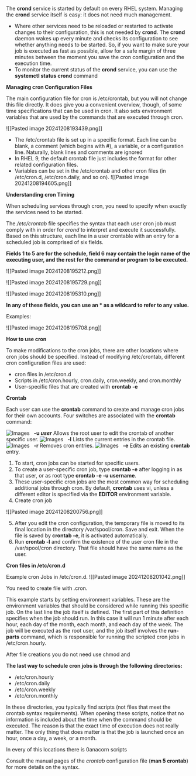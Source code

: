 The **crond** service is started by default on every RHEL system. Managing the **crond** service itself is easy: it does not need much management. 

- Where other services need to be reloaded or restarted to activate changes to their configuration, this is not needed by **crond**. The **crond** daemon wakes up every minute and checks its configuration to see whether anything needs to be started. So, if you want to make sure your job is executed as fast as possible, allow for a safe margin of three minutes between the moment you save the cron configuration and the execution time.
- To monitor the current status of the **crond** service, you can use the **systemctl status crond** command

**Managing cron Configuration Files**

The main configuration file for cron is /etc/crontab, but you will not change this file directly. It does give you a convenient overview, though, of some time specifications that can be used in cron. It also sets environment variables that are used by the commands that are executed through cron.

![[Pasted image 20241208193439.png]]
 - The /etc/crontab file is set up in a specific format. Each line can be blank, a comment (which begins with #), a variable, or a configuration line. Naturally, blank lines and comments are ignored
 - In RHEL 9, the default crontab file just includes the format for other related configuration files.
 - Variables can be set in the /etc/crontab and other cron files (in /etc/cron.d, /etc/cron.daily, and so on).
 ![[Pasted image 20241208194605.png]]
 
 **Understanding cron Timing**

When scheduling services through cron, you need to specify when exactly the services need to be started.

The _/etc/crontab_ file specifies the syntax that each user cron job must comply with in order for _crond_ to interpret and execute it successfully. Based on this structure, each line in a user crontable with an entry for a scheduled job is comprised of six fields.

**Fields 1 to 5 are for the schedule, field 6 may contain the login name of the executing user, and the rest for the command or program to be executed.**

![[Pasted image 20241208195212.png]]

![[Pasted image 20241208195729.png]]

![[Pasted image 20241208195310.png]]

**In any of these fields, you can use an * as a wildcard to refer to any value.**

Examples:

![[Pasted image 20241208195708.png]]

**How to use cron**

To make modifications to the cron jobs, there are other locations where cron jobs should be specified. Instead of modifying /etc/crontab, different cron configuration files are used:

- cron files in /etc/cron.d
- Scripts in /etc/cron.hourly, cron.daily, cron.weekly, and cron.monthly
- User-specific files that are created with **crontab -e**

**Crontab**

Each user can use the **crontab** command to create and manage cron jobs for their own accounts. Four switches are associated with the **crontab** command:

![Images](https://learning.oreilly.com/api/v2/epubs/urn:orm:book:9781260462081/files/square.jpg)   **-u _user_** Allows the root user to edit the crontab of another specific user.
![Images](https://learning.oreilly.com/api/v2/epubs/urn:orm:book:9781260462081/files/square.jpg)   **-l** Lists the current entries in the crontab file.
![Images](https://learning.oreilly.com/api/v2/epubs/urn:orm:book:9781260462081/files/square.jpg)   **-r** Removes cron entries.
![Images](https://learning.oreilly.com/api/v2/epubs/urn:orm:book:9781260462081/files/square.jpg)   **-e** Edits an existing **crontab** entry.

1. To start, cron jobs can be started for specific users. 
2. To create a user-specific cron job, type **crontab -e** after logging in as that user, or as root type **crontab -e -u username**. 
3. These user-specific cron jobs are the most common way for scheduling additional jobs through cron. By default, **crontab** uses vi, unless a different editor is specified via the **EDITOR** environment variable.
4. Create cron job

![[Pasted image 20241208200756.png]]

5. After you edit the cron configuration, the temporary file is moved to its final location in the directory /var/spool/cron. Save and exit. When the file is saved by **crontab -e**, it is activated automatically.
6. Run **crontab -l** and confirm the existence of the user cron file in the /var/spool/cron directory. That file should have the same name as the user.

**Cron files in /etc/cron.d**

Example cron Jobs in /etc/cron.d.
![[Pasted image 20241208201042.png]]

You need to create file with .cron.

This example starts by setting environment variables. These are the environment variables that should be considered while running this specific job. On the last line the job itself is defined. The first part of this definition specifies when the job should run. In this case it will run 1 minute after each hour, each day of the month, each month, and each day of the week. The job will be executed as the root user, and the job itself involves the **run-parts** command, which is responsible for running the scripted cron jobs in /etc/cron.hourly.

After file creations you do not need use chmod and 

**The last way to schedule cron jobs is through the following directories:**

- /etc/cron.hourly
- /etc/cron.daily
- /etc/cron.weekly
- /etc/cron.monthly

In these directories, you typically find scripts (not files that meet the crontab syntax requirements). When opening these scripts, notice that no information is included about the time when the command should be executed. The reason is that the exact time of execution does not really matter. The only thing that does matter is that the job is launched once an hour, once a day, a week, or a month.

In every of this locations there is 0anacorn scripts

Consult the manual pages of the _crontab_ configuration file (**man 5 crontab**) for more details on the syntax.